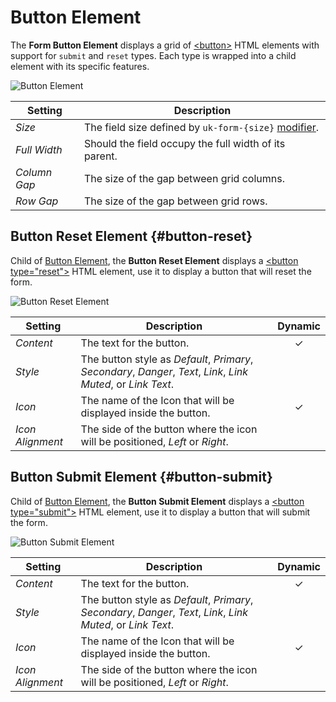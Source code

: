 # Button Element

<div class="tm-resource-icon">
    <!--@include: ../../assets/element-button.svg-->
</div>

The **Form Button Element** displays a grid of [\<button\>](https://developer.mozilla.org/en-US/docs/Web/HTML/Element/button) HTML elements with support for `submit` and `reset` types. Each type is wrapped into a child element with its specific features.

![Button Element](../assets/elements/button-settings.webp)

| Setting | Description |
| --- | --- |
| *Size* | The field size defined by `uk-form-{size}` [modifier](https://getuikit.com/docs/form#size-modifiers). |
| *Full Width* | Should the field occupy the full width of its parent. |
| *Column Gap* | The size of the gap between grid columns. |
| *Row Gap* | The size of the gap between grid rows. |

## Button Reset Element {#button-reset}

Child of [Button Element](#button), the **Button Reset Element** displays a [\<button type="reset"\>](https://developer.mozilla.org/en-US/docs/Web/HTML/Element/input/reset) HTML element, use it to display a button that will reset the form.

![Button Reset Element](../assets/elements/button-reset.webp)

| Setting | Description | Dynamic |
| --- | --- | :---: |
| *Content* | The text for the button. | &#x2713; |
| *Style* | The button style as *Default*, *Primary*, *Secondary*, *Danger*, *Text*, *Link*, *Link Muted*, or *Link Text*. ||
| *Icon* | The name of the Icon that will be displayed inside the button. | &#x2713; |
| *Icon Alignment* | The side of the button where the icon will be positioned, *Left* or *Right*. ||

## Button Submit Element {#button-submit}

Child of [Button Element](#button), the **Button Submit Element** displays a [\<button type="submit"\>](https://developer.mozilla.org/en-US/docs/Web/HTML/Element/input/submit) HTML element, use it to display a button that will submit the form.

![Button Submit Element](../assets/elements/button-submit.webp)

| Setting | Description | Dynamic |
| -- | -- | :--: |
| *Content* | The text for the button. | &#x2713; |
| *Style* | The button style as *Default*, *Primary*, *Secondary*, *Danger*, *Text*, *Link*, *Link Muted*, or *Link Text*. ||
| *Icon* | The name of the Icon that will be displayed inside the button. | &#x2713; |
| *Icon Alignment* | The side of the button where the icon will be positioned, *Left* or *Right*. ||
